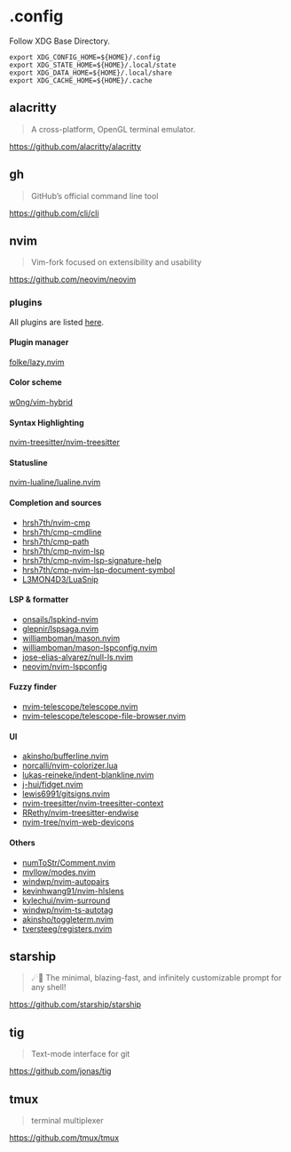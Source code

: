 # .config

Follow XDG Base Directory.

```shell
export XDG_CONFIG_HOME=${HOME}/.config
export XDG_STATE_HOME=${HOME}/.local/state
export XDG_DATA_HOME=${HOME}/.local/share
export XDG_CACHE_HOME=${HOME}/.cache
```

## alacritty

> A cross-platform, OpenGL terminal emulator.

<https://github.com/alacritty/alacritty>

## gh

> GitHub’s official command line tool

<https://github.com/cli/cli>

## nvim

> Vim-fork focused on extensibility and usability

<https://github.com/neovim/neovim>

### plugins

All plugins are listed [here](https://github.com/stars/ushmz/lists/vim-plugins).

#### Plugin manager

[folke/lazy.nvim](https://github.com/folke/lazy.nvim)

#### Color scheme

[w0ng/vim-hybrid](https://github.com/w0ng/vim-hybrid)

#### Syntax Highlighting

[nvim-treesitter/nvim-treesitter](https://github.com/nvim-treesitter/nvim-treesitter)

#### Statusline

[nvim-lualine/lualine.nvim](https://github.com/nvim-lualine/lualine.nvim)

#### Completion and sources

- [hrsh7th/nvim-cmp](https://github.com/hrsh7th/nvim-cmp)
- [hrsh7th/cmp-cmdline](https://github.com/hrsh7th/cmp-cmdline)
- [hrsh7th/cmp-path](https://github.com/hrsh7th/cmp-path)
- [hrsh7th/cmp-nvim-lsp](https://github.com/hrsh7th/cmp-nvim-lsp)
- [hrsh7th/cmp-nvim-lsp-signature-help](https://github.com/hrsh7th/cmp-nvim-lsp-signature-help)
- [hrsh7th/cmp-nvim-lsp-document-symbol](https://github.com/hrsh7th/cmp-nvim-lsp-document-symbol)
- [L3MON4D3/LuaSnip](https://github.com/L3MON4D3/LuaSnip)

#### LSP & formatter

- [onsails/lspkind-nvim](https://github.com/onsails/lspkind-nvim)
- [glepnir/lspsaga.nvim](https://github.com/glepnir/lspsaga.nvim)
- [williamboman/mason.nvim](https://github.com/williamboman/mason.nvim)
- [williamboman/mason-lspconfig.nvim](https://github.com/williamboman/mason-lspconfig.nvim)
- [jose-elias-alvarez/null-ls.nvim](https://github.com/jose-elias-alvarez/null-ls.nvim)
- [neovim/nvim-lspconfig](https://github.com/neovim/nvim-lspconfig)

#### Fuzzy finder

- [nvim-telescope/telescope.nvim](https://github.com/nvim-telescope/telescope.nvim)
- [nvim-telescope/telescope-file-browser.nvim](https://github.com/nvim-telescope/telescope-file-browser.nvim)

#### UI

- [akinsho/bufferline.nvim](https://github.com/akinsho/bufferline.nvim)
- [norcalli/nvim-colorizer.lua](https://github.com/norcalli/nvim-colorizer.lua)
- [lukas-reineke/indent-blankline.nvim](https://github.com/lukas-reineke/indent-blankline.nvim)
- [j-hui/fidget.nvim](https://github.com/j-hui/fidget.nvim)
- [lewis6991/gitsigns.nvim](https://github.com/lewis6991/gitsigns.nvim)
- [nvim-treesitter/nvim-treesitter-context](https://github.com/nvim-treesitter/nvim-treesitter-context)
- [RRethy/nvim-treesitter-endwise](https://github.com/RRethy/nvim-treesitter-endwise)
- [nvim-tree/nvim-web-devicons](https://github.com/nvim-tree/nvim-web-devicons)

#### Others

- [numToStr/Comment.nvim](https://github.com/numToStr/Comment.nvim)
- [mvllow/modes.nvim](https://github.com/mvllow/modes.nvim)
- [windwp/nvim-autopairs](https://github.com/windwp/nvim-autopairs)
- [kevinhwang91/nvim-hlslens](https://github.com/kevinhwang91/nvim-hlslens)
- [kylechui/nvim-surround](https://github.com/kylechui/nvim-surround)
- [windwp/nvim-ts-autotag](https://github.com/windwp/nvim-ts-autotag)
- [akinsho/toggleterm.nvim](https://github.com/akinsho/toggleterm.nvim)
- [tversteeg/registers.nvim](https://github.com/tversteeg/registers.nvim)

## starship

> ☄🌌️ The minimal, blazing-fast, and infinitely customizable prompt for any shell!

<https://github.com/starship/starship>

## tig

> Text-mode interface for git

<https://github.com/jonas/tig>

## tmux

> terminal multiplexer

<https://github.com/tmux/tmux>
